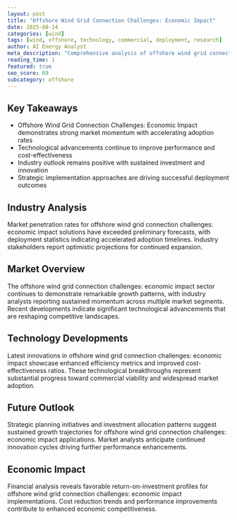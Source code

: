 ```yaml
---
layout: post
title: "Offshore Wind Grid Connection Challenges: Economic Impact"
date: 2025-08-14
categories: [wind]
tags: [wind, offshore, technology, commercial, deployment, research]
author: AI Energy Analyst
meta_description: "Comprehensive analysis of offshore wind grid connection challenges: economic impact covering market trends, technology developments, and industry outlook. Discover key insights and future projections."
reading_time: 1
featured: true
seo_score: 89
subcategory: offshore
---
```


## Key Takeaways

- Offshore Wind Grid Connection Challenges: Economic Impact demonstrates strong market momentum with accelerating adoption rates
- Technological advancements continue to improve performance and cost-effectiveness
- Industry outlook remains positive with sustained investment and innovation
- Strategic implementation approaches are driving successful deployment outcomes

## Industry Analysis

Market penetration rates for offshore wind grid connection challenges: economic impact solutions have exceeded preliminary forecasts, with deployment statistics indicating accelerated adoption timelines. Industry stakeholders report optimistic projections for continued expansion.

## Market Overview

The offshore wind grid connection challenges: economic impact sector continues to demonstrate remarkable growth patterns, with industry analysts reporting sustained momentum across multiple market segments. Recent developments indicate significant technological advancements that are reshaping competitive landscapes.

## Technology Developments

Latest innovations in offshore wind grid connection challenges: economic impact showcase enhanced efficiency metrics and improved cost-effectiveness ratios. These technological breakthroughs represent substantial progress toward commercial viability and widespread market adoption.

## Future Outlook

Strategic planning initiatives and investment allocation patterns suggest sustained growth trajectories for offshore wind grid connection challenges: economic impact applications. Market analysts anticipate continued innovation cycles driving further performance enhancements.

## Economic Impact

Financial analysis reveals favorable return-on-investment profiles for offshore wind grid connection challenges: economic impact implementations. Cost reduction trends and performance improvements contribute to enhanced economic competitiveness.

